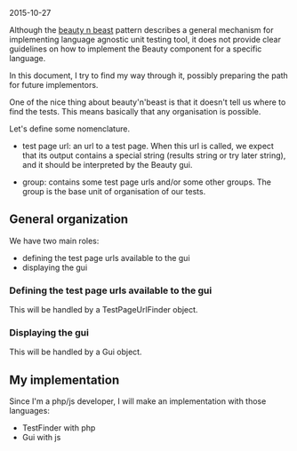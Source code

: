 2015-10-27



Although the [beauty n beast](https://github.com/lingtalfi/Dreamer/blob/master/UnitTesting/BeautyNBeast/pattern.beautyNBeast.eng.md) pattern describes a general mechanism for implementing language agnostic unit testing tool,
it does not provide clear guidelines on how to implement the Beauty component for a specific language.


In this document, I try to find my way through it, possibly preparing the path for future implementors.




One of the nice thing about beauty'n'beast is that it doesn't tell us where to find the tests.
This means basically that any organisation is possible.




Let's define some nomenclature.


- test page url: an url to a test page. When this url is called, we expect that its output contains a special string (results string or try later string), 
                    and it should be interpreted by the Beauty gui.

           
- group: contains some test page urls and/or some other groups. The group is the base unit of organisation of our tests.
                       
           
       
                    
General organization
------------------------

We have two main roles:

- defining the test page urls available to the gui
- displaying the gui
                    
                    
### Defining the test page urls available to the gui
                    
This will be handled by a TestPageUrlFinder object.
                    
### Displaying the gui
                  
This will be handled by a Gui object.                  
                    
                    
                    
My implementation
----------------------

Since I'm a php/js developer, I will make an implementation with those languages:

- TestFinder with php
- Gui with js


             